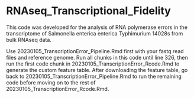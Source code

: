 # RNAseq_Transcriptional_Fidelity

This code was developed for the analysis of RNA polymerase errors in the transcriptome of Salmonella enterica enterica Typhimurium 14028s from bulk RNAseq data.

Use 20230105_TranscriptionError_Pipeline.Rmd first with your fastq read files and reference genome. Run all chunks in this code until line 326, then run the first code chunk in 20230105_TranscriptionError_Rcode.Rmd to generate the custom feature table. After downloading the feature table, go back to 20230105_TranscriptionError_Pipeline.Rmd to run the remaining code before moving on to the rest of 20230105_TranscriptionError_Rcode.Rmd. 
